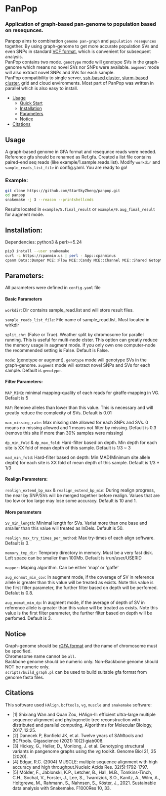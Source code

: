 # <a name="intro"></a>PanPop

### Application of graph-based pan-genome to population based on resequnces.  
  Panpop aims to combination `genome pan-graph` and `population resequnces` together. By using graph-genome to get more accurate population SVs and even SNPs in standard [VCF format][vcf], which is convenient for subsequent analysis.  
  PanPop contains two mode. `genotype` mode will genotype SVs in the graph-genome which means no novel SVs nor SNPs were available. `augment` mode will also extract novel SNPs and SVs for each sample.  
  PanPop compatibility to single server, [ssh-based cluster][snakemake_ssh], [slurm-based cluster][snakemake_slurm], grid and cloud environments. Most part of PanPop was written in parallel which is also easy to install.


- [Usage](#Usage)
  - [Quick Start](#example)
  - [Installation](#install)
  - [Parameters](#parameters)
  - [Notice](#notice)
- [Citations](#cite)


## <a name="usage"></a>Usage
  A graph-based genome in GFA format and resequnce reads were needed. 
  Reference gfa should be renamed as Ref.gfa.
  Created a list file contains paired-end seq reads (like example/1.sample.reads.list).
  Modify `workdir` and `sample_reads_list_file` in config.yaml.
  You are ready to go!
### <a name="example"></a>Example:
```sh
git clone https://github.com/StarSkyZheng/panpop.git
cd panpop
snakemake -j 3 --reason --printshellcmds
```
  Results located in `example/5.final_result` or `example/9.aug_final_result` for augment mode.
 
## <a name="install"></a>Installation:
  Dependencies: python3 & perl>=5.24   
```sh
pip3 install --user snakemake
curl -L https://cpanmin.us | perl - App::cpanminus
cpanm Data::Dumper MCE::Flow MCE::Candy MCE::Channel MCE::Shared Getopt::Long List::Util Carp File::Spec YAML Tie::CharArray IPC::Open2 File::Temp  
```

## <a name="parameters"></a>Parameters:
All parameters were defined in `config.yaml` file  
#### Basic Parameters
  `workdir`: Dir contains sample_read.list and will store result files.

  `sample_reads_list_file`: File name of sample_read.list. Must located in wirkdir

  `split_chr`: (False or True). Weather split by chromosome for parallel running. This is useful for multi-node clster. This option can greatly reduce the memory usage in augment mode. If you only own one computer-node the recommended setting is False. Default is False.

  `mode`: (genotype or augment). `genotype` mode will genotype SVs in the graph-genome. `augment` mode will extract novel SNPs and SVs for each sample. Default is `genotype`.


#### Filter Parameters:
  `MAP_MINQ`: minimal mapping-quality of each reads for giraffe-mapping in VG. Default is 5  

  `MAF`: Remove alleles than lower than this value. This is necessary and will greatly reduce the complexity of SVs. Default is 0.01  

  `max_missing_rate`: Max missing rate allowed for each SNPs and SVs. 0 means no missing allowed and 1 means not filter by missing. Default is 0.3 (remove this site if more than 30% samples were missing)  

  `dp_min_fold` & `dp_max_fold`: Hard-filter based on depth. Min depth for each site is XX fold of mean depth of this sample. Default is 1/3 ~ 3  

  `mad_min_fold`: Hard-filter based on depth: Min MAD(Minimum site allele depth) for each site is XX fold of mean depth of this sample. Default is 1/3 * 1/3  

#### Realign Parameters:
  `realign_extend_bp_max` & `realign_extend_bp_min`: During realign progress, the near by SNP/SVs will be merged together before realign. Values that are too low or too large may lose some accuracy. Default is 10 and 1.  

#### More parameters
  `SV_min_length`: Minimal length for SVs. Variat more than one base and smaller than this value will treated as InDels. Default is 50.  

  `realign_max_try_times_per_method`: Max try-times of each align software. Default is 3.  

  `memory_tmp_dir`: Temprory directory in memory. Must be a very fast disk. Left space can be smaller than 100Mb. Default is /run/user/USERID

  `mapper`: Maping algorithm. Can be either 'map' or 'gaffe'

  `aug_nonmut_min_cov`: In augment mode, if the coverage of SV in reference allele is greater than this value will be treated as exists. Note this value is the first filter parameter, the further filter based on depth will be perfomed. Defalut is 0.8.

  `aug_nomut_min_dp`: In augment mode, if the average of depth of SV in reference allele is greater than this value will be treated as exists. Note this value is the first filter parameter, the further filter based on depth will be perfomed. Default is 3.

## <a name=notice></a>Notice
  Graph-genome should be [rGFA format][rgfa] and the name of chromosome must be specified.  
  Chromesome name cannot be `all`.  
  Backbone genome should be numeric only. Non-Backbone genome should NOT be numeric only.  
  `scripts/build_graph.pl` can be used to build suitable gfa format from genome fasta files.   

## <a name=cite></a>Citations
  This software used `HAlign`, `bcftools`, `vg`, `muscle` and `snakemake` software: 
- [1] Shixiang Wan and Quan Zou, HAlign-II: efficient ultra-large multiple sequence alignment and phylogenetic tree reconstruction with distributed and parallel computing, Algorithms for Molecular Biology, 2017, 12:25.
- [2] Danecek P, Bonfield JK, et al. Twelve years of SAMtools and BCFtools. Gigascience (2021) 10(2):giab008.
- [3] Hickey, G., Heller, D., Monlong, J. et al. Genotyping structural variants in pangenome graphs using the vg toolkit. Genome Biol 21, 35 (2020).
- [4] Edgar, R.C. (2004) MUSCLE: multiple sequence alignment with high accuracy and high throughput.Nucleic Acids Res. 32(5):1792-1797.
- [5] Mölder, F., Jablonski, K.P., Letcher, B., Hall, M.B., Tomkins-Tinch, C.H., Sochat, V., Forster, J., Lee, S., Twardziok, S.O., Kanitz, A., Wilm, A., Holtgrewe, M., Rahmann, S., Nahnsen, S., Köster, J., 2021. Sustainable data analysis with Snakemake. F1000Res 10, 33.


[rgfa]: https://github.com/lh3/gfatools/blob/master/doc/rGFA.md
[snakemake_ssh]: https://github.com/StarSkyZheng/snakemake_ssh
[snakemake_slurm]: https://snakemake.readthedocs.io/en/stable/executing/cluster.html
[vcf]: https://samtools.github.io/hts-specs/VCFv4.2.pdf
